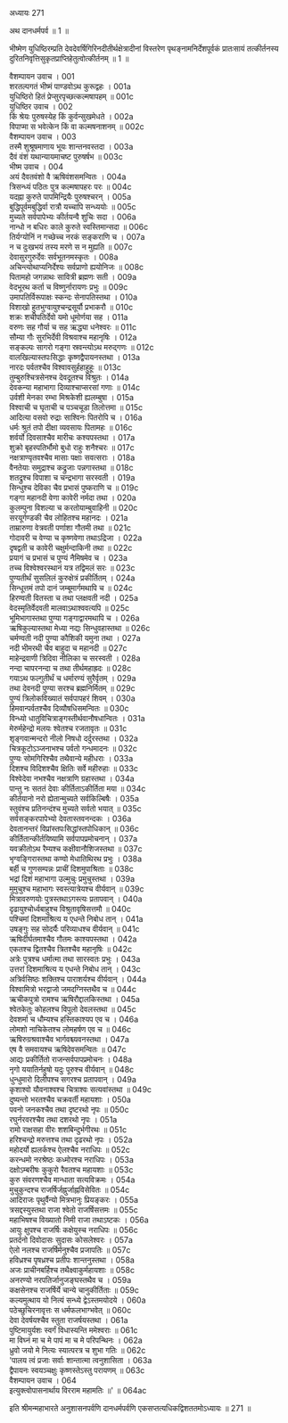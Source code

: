 अध्यायः 271

अथ दानधर्मपर्व ॥ 1 ॥

भीष्मेण युधिष्ठिरम्प्रति देवदेवर्षिगिरिनदीतीर्थक्षेत्रादीनां विस्तरेण पृथङ्नामनिर्देशपूर्वकं प्रातःसायं तत्कीर्तनस्य दुरितनिवृत्तिसुकृतप्राप्तिहेतुत्वोत्कीर्तनम् ॥ 1 ॥

वैशम्पायन उवाच ।	001  
शरतल्पगतं भीष्मं पाण्डवोऽथ कुरूद्वहः ।	001a  
युधिष्ठिरो हितं प्रेप्सुरपृच्छत्कल्मषापहम् ॥	001c  
युधिष्ठिर उवाच ।	002  
किं श्रेयः पुरुषस्येह किं कुर्वन्सुखमेधते ।	002a  
विपाप्मा स भवेत्केन किं वा कल्मषनाशनम् ॥	002c  
वैशम्पायन उवाच ।	003  
तस्मै शुश्रूषमाणाय भूयः शान्तनवस्तदा ।	003a  
दैवं वंशं यथान्यायमाचष्ट पुरुषर्षभ ॥	003c  
भीष्म उवाच ।	004  
अयं दैवतवंशो वै ऋषिवंशसमन्वितः ।	004a  
त्रिसन्ध्यं पठितः पुत्र कल्मषापहरः परः ॥	004c  
यदह्ना कुरुते पापमिन्द्रियैः पुरुषश्चरन् ।	005a  
बुद्धिपूर्वमबुद्धिर्वा रात्रौ यच्चापि सन्ध्ययोः ॥	005c  
मुच्यते सर्वपापेभ्यः कीर्तयन्वै शुचिः सदा ।	006a  
नान्धो न बधिरः काले कुरुते स्वस्तिमान्सदा ॥	006c  
तिर्यग्योनिं न गच्छेच्च नरकं सङ्कराणि च ।	007a  
न च दुःखभयं तस्य मरणे स न मुह्यति ॥	007c  
देवासुरगुरुर्देवः सर्वभूतनमस्कृतः ।	008a  
अचिन्त्योथाप्यनिर्देश्यः सर्वप्राणो ह्ययोनिजः ॥	008c  
पितामहो जगन्नाथः सावित्री ब्रह्मणः सती ।	009a  
वेदभूरथ कर्ता च विष्णुर्नारायणः प्रभुः ॥	009c  
उमापतिर्विरूपाक्षः स्कन्दः सेनापतिस्तथा ।	010a  
विशाखो हुतभुग्वायुश्चन्द्रसूर्यौ प्रभाकरौ ॥	010c  
शक्रः शचीपतिर्देवो यमो धूमोर्णया सह ।	011a  
वरुणः सह गौर्या च सह ऋद्ध्या धनेश्वरः ॥	011c  
सौम्या गौः सुरभिर्देवी विश्रवाश्च महानृषिः ।	012a  
सङ्कल्पः सागरो गङ्गा स्रवन्त्योऽथ मरुद्गणः ॥	012c  
वालखिल्यास्तपःसिद्धाः कृष्णद्वैपायनस्तथा ।	013a  
नारदः पर्वतश्चैव विश्वावसुर्हहाहुहूः ॥	013c  
तुम्बुरुश्चित्रसेनश्च देवदूतश्च विश्रुतः ।	014a  
देवकन्या महाभागा दिव्याश्चाप्सरसां गणाः ॥	014c  
उर्वशी मेनका रम्भा मिश्रकेशी ह्यलम्बुषा ।	015a  
विश्वाची च घृताची च पञ्चचूडा तिलोत्तमा ॥	015c  
आदित्या वसवो रुद्राः साश्विनः पितरोपि च ।	016a  
धर्मः श्रुतं तपो दीक्षा व्यवसायः पितामहः ॥	016c  
शर्वर्यो दिवसाश्चैव मारीचः कश्यपस्तथा ।	017a  
शुक्रो बृहस्पतिर्भौमो बुधो राहुः शनैश्चरः ॥	017c  
नक्षत्राण्यृतवश्चैव मासाः पक्षाः सवत्सराः ।	018a  
वैनतेयाः समुद्राश्च कद्रुजाः पन्नगास्तथा ॥	018c  
शतद्रुश्च विपाशा च चन्द्रभागा सरस्वती ।	019a  
सिन्धुश्च देविका चैव प्रभासं पुष्कराणि च ॥	019c  
गङ्गा महानदी वेणा कावेरी नर्मदा तथा ।	020a  
कुलम्पुना विशल्या च करतोयाम्बुवाहिनी ॥	020c  
सरयूर्गण्डकी चैव लोहितश्च महानदः ।	021a  
ताम्रारुणा वेत्रवती पर्णाशा गौतमी तथा ॥	021c  
गोदावरी च वेण्या च कृष्णवेणा तथाऽद्रिजा ।	022a  
दृषद्वती च कावेरी चक्षुर्मन्दाकिनी तथा ॥	022c  
प्रयागं च प्रभासं च पुण्यं नैमिषमेव च ।	023a  
तच्च विश्वेश्वरस्थानं यत्र तद्विमलं सरः ॥	023c  
पुण्यतीर्थं सुसलिलं कुरुक्षेत्रं प्रकीर्तितम् ।	024a  
सिन्धूत्तमं तपो दानं जम्बूमार्गमथापि च ॥	024c  
हिरण्वती वितस्ता च तथा प्लक्षवती नदी ।	025a  
वेदस्मृतिर्वेदवती मालवाऽथाश्ववत्यपि ॥	025c  
भूमिभागास्तथा पुण्या गङ्गाद्वारमथापि च ।	026a  
ऋषिकुल्यास्तथा मेध्या नद्यः सिन्धुवहास्तथा ॥	026c  
चर्मण्वती नदी पुण्या कौशिकी यमुना तथा ।	027a  
नदी भीमरथी चैव बाहुदा च महानदी ॥	027c  
माहेन्द्रवाणी त्रिदिवा नीलिका च सरस्वती ।	028a  
नन्दा चापरनन्दा च तथा तीर्थमहाह्रदः ॥	028c  
गयाऽथ फल्गुतीर्थं च धर्मारण्यं सुरैर्वृतम् ।	029a  
तथा देवनदी पुण्या सरश्च ब्रह्मनिर्मितम् ॥	029c  
पुण्यं त्रिलोकविख्यातं सर्वपापहरं शिवम् ।	030a  
हिमवान्पर्वतश्चैव दिव्यौषधिसमन्वितः ॥	030c  
विन्ध्यो धातुविचित्राङ्गस्तीर्थवानौषधान्वितः ।	031a  
मेरुर्महेन्द्रो मलयः श्वेतश्च रजतावृतः ॥	031c  
शृङ्गवान्मन्दरो नीलो निषधो दर्दुरस्तथा ।	032a  
चित्रकूटोऽञ्जनाभश्च पर्वतो गन्धमादनः ॥	032c  
पुण्यः सोमगिरिश्चैव तथैवान्ये महीधराः ।	033a  
दिशश्च विदिशश्चैव क्षितिः सर्वे महीरुहाः ॥	033c  
विश्वेदेवा नभश्चैव नक्षत्राणि ग्रहास्तथा ।	034a  
पान्तु नः सततं देवाः कीर्तिताऽकीर्तिता मया ॥	034c  
कीर्तयानो नरो ह्येतान्मुच्यते सर्वकिल्बिषैः ।	035a  
स्तुवंश्च प्रतिनन्दंश्च मुच्यते सर्वतो भयात् ॥	035c  
सर्वसङ्करपापेभ्यो देवतास्तवनन्दकः ।	036a  
देवतानन्तरं विप्रांस्तपःसिद्धांस्तपोधिकान् ॥	036c  
कीर्तितान्कीर्तयिष्यामि सर्वपापप्रमोचनान् ।	037a  
यवक्रीतोऽथ रैम्यश्च कक्षीवानौशिजस्तथा ॥	037c  
भृग्वङ्गिरास्तथा कण्वो मेधातिथिरथ प्रभुः ।	038a  
बर्ही च गुणसम्पन्नः प्राचीं दिशमुपाश्रिताः ॥	038c  
भद्रां दिशं महाभागा उल्मुचुः प्रमुचुस्तथा ।	039a  
मुमुचुश्च महाभागः स्वस्त्यात्रेयश्च वीर्यवान् ॥	039c  
मित्रावरुणयोः पुत्रस्तथाऽगस्त्यः प्रतापवान् ।	040a  
दृढायुश्चोर्ध्वबाहुश्च विश्रुतावृषिसत्तमौ ॥	040c  
पश्चिमां दिशमाश्रित्य य एधन्ते निबोध तान् ।	041a  
उषङ्गुः सह सोदर्यैः परिव्याधश्च वीर्यवान् ॥	041c  
ऋषिर्दीर्घतमाश्चैव गौतमः काश्यपस्तथा ।	042a  
एकतश्च द्वितश्चैव त्रितश्चैव महानृषिः ॥	042c  
अत्रेः पुत्रश्च धर्मात्मा तथा सारस्वतः प्रभुः ।	043a  
उत्तरां दिशमाश्रित्य य एधन्ते निबोध तान् ।	043c  
अत्रिर्वसिष्ठः शक्तिश्च पाराशर्यश्च वीर्यवान् ।	044a  
विश्वामित्रो भरद्वाजो जमदग्निस्तथैव च ॥	044c  
ऋचीकपुत्रो रामश्च ऋषिरौद्दालकिस्तथा ।	045a  
श्वेतकेतुः कोहलश्च विपुलो देवलस्तथा ॥	045c  
देवशर्मा च धौम्यश्च हस्तिकाश्यप एव च ।	046a  
लोमशो नाचिकेतश्च लोमहर्षण एव च ॥	046c  
ऋषिरुग्रश्रवाश्चैव भार्गवश्च्यवनस्तथा ।	047a  
एष वै समवायश्च ऋषिदेवसमन्वितः ॥	047c  
आद्यः प्रकीर्तितो राजन्सर्वपापप्रमोचनः ।	048a  
नृगो ययातिर्नहुषो यदुः पूरुश्च वीर्यवान् ॥	048c  
धुन्धुमारो दिलीपश्च सगरश्च प्रतापवान् ।	049a  
कृशाश्वो यौवनाश्वश्च चित्राश्वः सत्यवांस्तथा ॥	049c  
दुष्यन्तो भरतश्चैव चक्रवर्ती महायशाः ।	050a  
पवनो जनकश्चैव तथा दृष्टरथो नृपः ॥	050c  
रघुर्नरवरश्चैव तथा दशरथो नृपः ।	051a  
रामो राक्षसहा वीरः शशबिन्दुर्भगीरथः ॥	051c  
हरिश्चन्द्रो मरुत्तश्च तथा दृढरथो नृपः ।	052a  
महोदर्यो ह्यलर्कश्च ऐलश्चैव नराधिपः ॥	052c  
करन्धमो नरश्रेष्ठः कध्मोरश्च नराधिपः ।	053a  
दक्षोऽम्बरीषः कुकुरो रैवतश्च महायशाः ॥	053c  
कुरु संवरणश्चैव मान्धाता सत्यविक्रमः ।	054a  
मुचुकुन्दश्च राजर्षिर्जह्नुर्जाह्नविसेवितः ॥	054c  
आदिराजः पृथुर्वैन्यो मित्रभानुः प्रियङ्करः ।	055a  
त्रसद्दस्युस्तथा राजा श्वेतो राजर्षिसत्तमः ॥	055c  
महाभिषश्च विख्यातो निमी राजा तथाऽष्टकः ।	056a  
आयुः क्षुपश्च राजर्षिः कक्षेयुस्च नराधिपः ॥	056c  
प्रतर्दनो दिवोदासः सुदासः कोसलेश्वरः ।	057a  
ऐलो नलश्च राजर्षिर्मनुश्चैव प्रजापतिः ॥	057c  
हविध्रश्च पृषध्रश्च प्रतीपः शान्तनुस्तथा ।	058a  
अजः प्राचीनबर्हिश्च तथैक्ष्वाकुर्महायशाः ॥	058c  
अनरण्यो नरपतिर्जानुजङ्घस्तथैव च ।	059a  
कक्षसेनश्च राजर्षिर्ये चान्ये चानुकीर्तिताः ॥	059c  
कल्यमुत्थाय यो नित्यं सन्ध्ये द्वेऽस्तमयोदये ।	060a  
पठेच्छुचिरनावृत्तः स धर्मफलभाग्भवेत् ॥	060c  
देवा देवर्षयश्चैव स्तुता राजर्षयस्तथा ।	061a  
पुष्टिमायुर्यशः स्वर्गं विधास्यन्ति ममेश्वराः ॥	061c  
मा विघ्नं मा च मे पापं मा च मे परिपन्थिनः ।	062a  
ध्रुवो जयो मे नित्यः स्यात्परत्र च शुभा गतिः ॥	062c  
\'पालय त्वं प्रजाः सर्वाः शान्तात्मा त्वनुशासिता ।	063a  
द्वैपायनः स्वयञ्चक्षुः कृष्णस्तेऽस्तु परायणम् ॥	063c  
वैशम्पायन उवाच ।	064  
इत्युक्त्वोपासनार्थाय विरराम महामतिः ॥\' ॥	064ac  

इति श्रीमन्महाभारते अनुशासनपर्वणि दानधर्मपर्वणि एकसप्तत्यधिकद्विशततमोऽध्यायः ॥ 271 ॥
